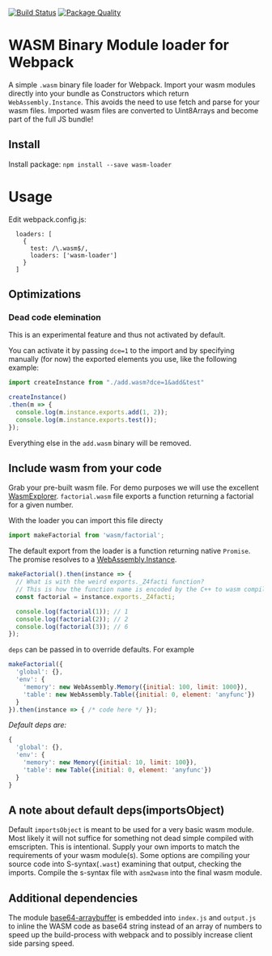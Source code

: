 [![Build Status](https://travis-ci.org/ballercat/wasm-loader.svg?branch=master)](https://travis-ci.org/ballercat/wasm-loader)
[![Package Quality](http://npm.packagequality.com/shield/wasm-loader.svg)](http://packagequality.com/#?package=wasm-loader)

# WASM Binary Module loader for Webpack

A simple `.wasm` binary file loader for Webpack. Import your wasm modules directly into your bundle as Constructors which return `WebAssembly.Instance`. This avoids the need to use fetch and parse for your wasm files. Imported wasm files
are converted to Uint8Arrays and become part of the full JS bundle!

## Install

Install package:
`npm install --save wasm-loader`

# Usage

Edit webpack.config.js:
```
  loaders: [
    {
      test: /\.wasm$/,
      loaders: ['wasm-loader']
    }
  ]
```

## Optimizations

### Dead code elemination

This is an experimental feature and thus not activated by default.

You can activate it by passing `dce=1` to the import and by specifying manually (for now) the exported elements you use, like the following example:

```js
import createInstance from "./add.wasm?dce=1&add&test"

createInstance()
.then(m => {
  console.log(m.instance.exports.add(1, 2));
  console.log(m.instance.exports.test());
});
```

Everything else in the `add.wasm` binary will be removed.

## Include wasm from your code

Grab your pre-built wasm file. For demo purposes we will use the excellent [WasmExplorer](https://mbebenita.github.io/WasmExplorer/).
`factorial.wasm` file exports a function returning a factorial for a given number.

With the loader you can import this file directy
```javascript
import makeFactorial from 'wasm/factorial';
```

The default export from the loader is a function returning native `Promise`.  The promise resolves to a  [WebAssembly.Instance](https://developer.mozilla.org/en-US/docs/Web/JavaScript/Reference/Global_Objects/WebAssembly/Instance).

```javascript
makeFactorial().then(instance => {
  // What is with the weird exports._Z4facti function?
  // This is how the function name is encoded by the C++ to wasm compiler
  const factorial = instance.exports._Z4facti;

  console.log(factorial(1)); // 1
  console.log(factorial(2)); // 2
  console.log(factorial(3)); // 6
});
```

`deps` can be passed in to
override defaults. For example

```javascript
makeFactorial({
  'global': {},
  'env': {
    'memory': new WebAssembly.Memory({initial: 100, limit: 1000}),
    'table': new WebAssembly.Table({initial: 0, element: 'anyfunc'})
  }
}).then(instance => { /* code here */ });
```

*Default deps are:*
```javascript
{
  'global': {},
  'env': {
    'memory': new Memory({initial: 10, limit: 100}),
    'table': new Table({initial: 0, element: 'anyfunc'})
  }
}
```

## A note about default deps(importsObject)

Default `importsObject` is meant to be used for a very basic wasm module. Most likely it will not suffice for something not dead simple compiled with emscripten. This is intentional. Supply your own
imports to match the requirements of your wasm module(s). Some options are compiling your source code into S-syntax(`.wast`) examining that output, checking the imports. Compile the s-syntax file with
`asm2wasm` into the final wasm module.

## Additional dependencies

The module [base64-arraybuffer](https://github.com/niklasvh/base64-arraybuffer) is embedded into `index.js` and `output.js` to inline the WASM code as base64 string instead of an array of numbers to speed up the build-process with webpack and to possibly increase client side parsing speed.